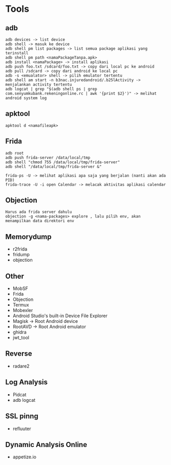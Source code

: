 # Tools

## adb
```
adb devices -> list device
adb shell -> masuk ke device
adb shell pm list packages -> list semua package aplikasi yang terinstall
adb shell pm path <namaPackageTanpa.apk>
adb install <namaPackage> -> install aplikasi
adb push foo.txt /sdcard/foo.txt -> copy dari local pc ke android
adb pull /sdcard -> copy dari android ke local pc
adb -s <emualator> shell -> pilih emulator tertentu
adb shell am start -n b3nac.injuredandroid/.b25lActivity -> menjalankan activity tertentu
adb logcat | grep "$(adb shell ps | grep com.senyumkubank.rekeningonline.rc | awk '{print $2}')" -> melihat android system log
```
## apktool
```
apktool d <namafileapk>
```

## Frida
```
adb root
adb push frida-server /data/local/tmp
adb shell "chmod 755 /data/local/tmp/frida-server"
adb shell "/data/local/tmp/frida-server &"

frida-ps -U -> melihat aplikasi apa saja yang berjalan (nanti akan ada PID)
frida-trace -U -i open Calendar -> melacak aktivitas aplikasi calendar

```

## Objection
```
Harus ada frida server dahulu
objection -g <nama-packages> explore , lalu pilih env, akan menampilkan data direktori env
```


## Memorydump
- r2frida
- fridump
- objection

## Other
- MobSF
- Frida
- Objection
- Termux
- Mobexler
- Android Studio's built-in Device File Explorer
- Magisk -> Root Android device
- RootAVD -> Root Android emulator
- ghidra
- jwt_tool

## Reverse
- radare2

## Log Analysis
- Pidcat
- adb logcat

## SSL pinng
- refluuter

## Dynamic Analysis Online
- appetize.io
